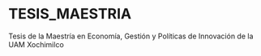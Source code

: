 # TESIS_MAESTRIA
Tesis de la Maestría en Economía, Gestión y Políticas de Innovación de la UAM Xochimilco
